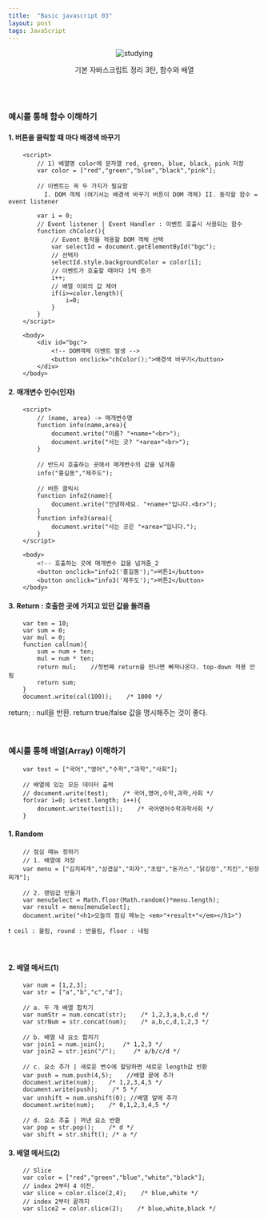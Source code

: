 ```yaml
---
title:  "Basic javascript 03"
layout: post
tags: JavaScript
---
```


<div align="center">
  <img src ="https://user-images.githubusercontent.com/108778921/189139969-bf92ca10-4b2c-4ed5-8153-49f0cf6ddd6e.png" title="studying">
  <p>기본 자바스크립트 정리 3탄, 함수와 배열</p>
</div>
<br>
<br>


### 예시를 통해 함수 이해하기

#### 1. 버튼을 클릭할 때 마다 배경색 바꾸기
````
    <script>
        // 1) 배열명 color에 문자열 red, green, blue, black, pink 저장
        var color = ["red","green","blue","black","pink"];

        // 이벤트는 꼭 두 가지가 필요함
          I. DOM 객체 (여기서는 배경색 바꾸기 버튼이 DOM 객체) II. 동작할 함수 = event listener

        var i = 0;
        // Event listener | Event Handler : 이벤트 호출시 사용되는 함수
        function chColor(){
            // Event 동작을 적용할 DOM 객체 선택
            var selectId = document.getElementById("bgc");
            // 선택자
            selectId.style.backgroundColor = color[i];
            // 이벤트가 호출할 때마다 1씩 증가
            i++;
            // 배열 이외의 값 제어
            if(i>=color.length){
                i=0;
            }
        }
    </script>

    <body>
        <div id="bgc">
            <!-- DOM객체 이벤트 발생 -->
            <button onclick="chColor();">배경색 바꾸기</button>
        </div>
    </body>
````

#### 2. 매개변수 인수(인자)
````
    <script>
        // (name, area) -> 매개변수명
        function info(name,area){
            document.write("이름? "+name+"<br>");
            document.write("사는 곳? "+area+"<br>");
        }

        // 반드시 호출하는 곳에서 매개변수의 값을 넘겨줌
        info("홍길동","제주도");

        // 버튼 클릭시
        function info2(name){
            document.write("안녕하세요. "+name+"입니다.<br>");
        }
        function info3(area){
            document.write("사는 곳은 "+area+"입니다.");
        }
    </script>

    <body>
        <!-- 호출하는 곳에 매개변수 값을 넘겨줌_2
        <button onclick="info2('홍길동');">버튼1</button>
        <button onclick="info3('제주도');">버튼2</button>
    </body>
````

#### 3. Return : 호출한 곳에 가지고 있던 값을 돌려줌
````
    var ten = 10;
    var sum = 0;
    var mul = 0;
    function cal(num){
        sum = num + ten;
        mul = num * ten;
        return mul;    //첫번째 return을 만나면 빠져나온다. top-down 적용 안 됨
        return sum;
    }
    document.write(cal(100));    /* 1000 */
````

return; : null을 반환.
return true/false 값을 명시해주는 것이 좋다. 

<br>

### 예시를 통해 배열(Array) 이해하기
````
    var test = ["국어","영어","수학","과학","사회"];

    // 배열에 있는 모든 데이터 출력
    // document.write(test);    /* 국어,영어,수학,과학,사회 */
    for(var i=0; i<test.length; i++){
        document.write(test[i]);    /* 국어영어수학과학사회 */
    }
````

#### 1. Random
````
    // 점심 메뉴 정하기
    // 1. 배열에 저장
    var menu = ["김치찌개","삼겹살","피자","초밥","돈가스","닭강정","치킨","된장찌개"];
    
    // 2. 랜덤값 만들기
    var menuSelect = Math.floor(Math.random()*menu.length);
    var result = menu[menuSelect];
    document.write("<h1>오늘의 점심 메뉴는 <em>"+result+"</em></h1>")
````
`❗ ceil : 올림, round : 반올림, floor : 내림`

<br>

#### 2. 배열 메서드(1)
````
    var num = [1,2,3];
    var str = ["a","b","c","d"];

    // a. 두 개 배열 합치기
    var numStr = num.concat(str);    /* 1,2,3,a,b,c,d */
    var strNum = str.concat(num);    /* a,b,c,d,1,2,3 */

    // b. 배열 내 요소 합치기
    var join1 = num.join();     /* 1,2,3 */
    var join2 = str.join("/");     /* a/b/c/d */

    // c. 요소 추가 | 새로운 변수에 할당하면 새로운 length값 반환
    var push = num.push(4,5);    //배열 끝에 추가
    document.write(num);    /* 1,2,3,4,5 */
    document.write(push);    /* 5 */
    var unshift = num.unshift(0); //배열 앞에 추가
    document.write(num);    /* 0,1,2,3,4,5 */

    // d. 요소 추출 | 꺼낸 요소 반환
    var pop = str.pop();    /* d */
    var shift = str.shift(); /* a */
````

#### 3. 배열 메서드(2)
````
    // Slice
    var color = ["red","green","blue","white","black"];
    // index 2부터 4 이전.
    var slice = color.slice(2,4);    /* blue,white */
    // index 2부터 끝까지
    var slice2 = color.slice(2);    /* blue,white,black */
````

